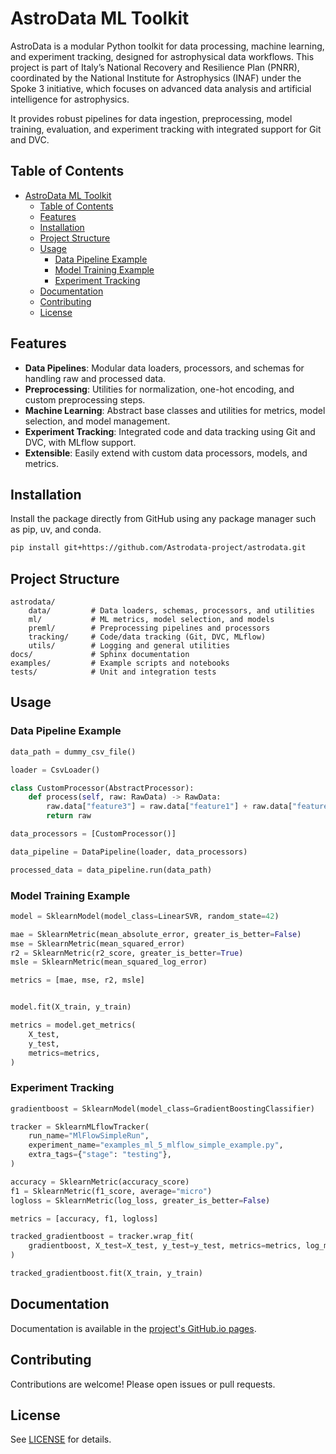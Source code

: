 # AstroData ML Toolkit

AstroData is a modular Python toolkit for data processing, machine learning, and experiment tracking, designed for astrophysical data workflows. This project is part of Italy’s National Recovery and Resilience Plan (PNRR), coordinated by the National Institute for Astrophysics (INAF) under the Spoke 3 initiative, which focuses on advanced data analysis and artificial intelligence for astrophysics.

It provides robust pipelines for data ingestion, preprocessing, model training, evaluation, and experiment tracking with integrated support for Git and DVC.


## Table of Contents
- [AstroData ML Toolkit](#astrodata-ml-toolkit)
  - [Table of Contents](#table-of-contents)
  - [Features](#features)
  - [Installation](#installation)
  - [Project Structure](#project-structure)
  - [Usage](#usage)
    - [Data Pipeline Example](#data-pipeline-example)
    - [Model Training Example](#model-training-example)
    - [Experiment Tracking](#experiment-tracking)
  - [Documentation](#documentation)
  - [Contributing](#contributing)
  - [License](#license)



## Features

- **Data Pipelines**: Modular data loaders, processors, and schemas for handling raw and processed data.
- **Preprocessing**: Utilities for normalization, one-hot encoding, and custom preprocessing steps.
- **Machine Learning**: Abstract base classes and utilities for metrics, model selection, and model management.
- **Experiment Tracking**: Integrated code and data tracking using Git and DVC, with MLflow support.
- **Extensible**: Easily extend with custom data processors, models, and metrics.

## Installation

Install the package directly from GitHub using any package manager such as pip, uv, and conda.
```sh
pip install git+https://github.com/Astrodata-project/astrodata.git
```

## Project Structure

```
astrodata/
    data/         # Data loaders, schemas, processors, and utilities
    ml/           # ML metrics, model selection, and models
    preml/        # Preprocessing pipelines and processors
    tracking/     # Code/data tracking (Git, DVC, MLflow)
    utils/        # Logging and general utilities
docs/             # Sphinx documentation
examples/         # Example scripts and notebooks
tests/            # Unit and integration tests
```

## Usage

### Data Pipeline Example

```python
data_path = dummy_csv_file()

loader = CsvLoader()

class CustomProcessor(AbstractProcessor):
    def process(self, raw: RawData) -> RawData:
        raw.data["feature3"] = raw.data["feature1"] + raw.data["feature2"]
        return raw

data_processors = [CustomProcessor()]

data_pipeline = DataPipeline(loader, data_processors)

processed_data = data_pipeline.run(data_path)

```

### Model Training Example

```python
model = SklearnModel(model_class=LinearSVR, random_state=42)

mae = SklearnMetric(mean_absolute_error, greater_is_better=False)
mse = SklearnMetric(mean_squared_error)
r2 = SklearnMetric(r2_score, greater_is_better=True)
msle = SklearnMetric(mean_squared_log_error)

metrics = [mae, mse, r2, msle]


model.fit(X_train, y_train)

metrics = model.get_metrics(
    X_test,
    y_test,
    metrics=metrics,
)
```

### Experiment Tracking

```python
gradientboost = SklearnModel(model_class=GradientBoostingClassifier)

tracker = SklearnMLflowTracker(
    run_name="MlFlowSimpleRun",
    experiment_name="examples_ml_5_mlflow_simple_example.py",
    extra_tags={"stage": "testing"},
)

accuracy = SklearnMetric(accuracy_score)
f1 = SklearnMetric(f1_score, average="micro")
logloss = SklearnMetric(log_loss, greater_is_better=False)

metrics = [accuracy, f1, logloss]

tracked_gradientboost = tracker.wrap_fit(
    gradientboost, X_test=X_test, y_test=y_test, metrics=metrics, log_model=True
)

tracked_gradientboost.fit(X_train, y_train)
```

## Documentation

Documentation is available in the [project's GitHub.io pages](https://astrodata-project.github.io/astrodata/).

## Contributing

Contributions are welcome! Please open issues or pull requests.

## License

See [LICENSE](LICENSE) for details.